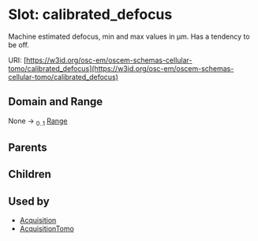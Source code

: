 
# Slot: calibrated_defocus

Machine estimated defocus, min and max values in µm. Has a tendency to be off.

URI: [https://w3id.org/osc-em/oscem-schemas-cellular-tomo/calibrated_defocus](https://w3id.org/osc-em/oscem-schemas-cellular-tomo/calibrated_defocus)


## Domain and Range

None &#8594;  <sub>0..1</sub> [Range](Range.md)

## Parents


## Children


## Used by

 * [Acquisition](Acquisition.md)
 * [AcquisitionTomo](AcquisitionTomo.md)
